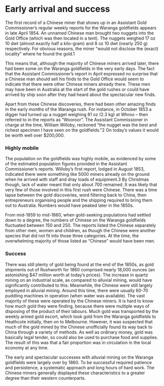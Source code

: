 # Early arrival and success

  <p style=\"font-weight: bold\">    The first record of a Chinese miner that shows up in an Assistant Gold    Commissioner’s regular weekly reports for the Waranga goldfields appears in    late April 1854. An unnamed Chinese man brought two nuggets into the Gold    Office (which was then located in a tent). The nuggets weighed 17 oz 10 dwt    (almost exactly half a kilo-gram) and 8 oz 10 dwt (nearly 250 g)    respectively. For obvious reasons, the miner “would not disclose the (exact)    locality” where he found the gold.1</p><p>    This means that, although the majority of Chinese miners arrived later,    there had been some on the Waranga goldfields in the very early days. The    fact that the Assistant Commissioner’s report in April expressed no surprise    that a Chinese man should sell his finds to the Gold Office would seem to    indicate that there were other Chinese miners already there. These men may    have been in Australia at the start of the gold rushes or could have arrived    by ship soon after they had heard about the spectacular new finds.</p><p>    Apart from these Chinese discoveries, there had been other amazing finds in    the early months of the Waranga rush. For instance, in October 1853 a digger    had turned up a nugget weighing 81 oz (2.3 kg) at Whroo – then referred to    in the reports as “Wooroor”. The Assistant Commissioner in charge at the    time, William Willoby, reckoned “the nugget was the best and richest    specimen I have seen on the goldfields.”2 On today’s values it would be    worth well over $200,000.</p><h3>Highly mobile</h3><p>    The population on the goldfields was highly mobile, as evidenced by some of    the estimated population figures provided in the Assistant Commissioner’s    reports. Willoby’s first report, lodged in August 1853, indicated there were    something like 5000 miners already on the ground when he arrived with staff    and dray loads of equipment.3 By Christmas though, lack of water meant that    only about 700 remained. It was likely that very few of those involved in    this first rush were Chinese. There was a time lapse between the gold    discoveries, word filtering back to China, then entrepreneurs organising    people and the shipping required to bring them out to Australia. Numbers    would have peaked later in the 1850s.</p><p>    From mid-1859 to mid-1860, when gold-seeking populations had settled down to    a degree, the numbers of Chinese on the Waranga goldfields fluctuated    between 150 and 250. The reports listed the Chinese separately from other    men, women and children, as though the Chinese were another species that did    not fit into those three categories. At the time, the overwhelming majority    of those listed as “Chinese” would have been men.</p><h3>Success</h3><p>    There was still plenty of gold being found at the end of the 1850s, as gold    shipments out of Rushworth for 1860 comprised nearly 18,000 ounces (an    astonishing $47 million worth at today’s prices). The increase in quartz    mining on an industrial scale, as compared to alluvial mining, would have    significantly contributed to this. Meanwhile, the Chinese were still largely    employed in alluvial mining. Around this time, there were usually 60-70    puddling machines in operation (when water was available). The vast majority    of these were operated by the Chinese miners. It is hard to know how much    gold they were finding, because there were multiple ways of disposing of the    product of their labours. Much gold was transported by the weekly armed gold    escort, which took gold from the Waranga goldfields to Heathcote initially,    then on to Melbourne. However, it was suspected that much of the gold mined    by the Chinese unofficially found its way back to China through a variety of    methods. As well as ordinary money, gold was basically legal tender, so    could also be used to purchase food and supplies. The result of this was    that a fair proportion was in circulation in the local economy at any time.</p><p>    The early and spectacular successes with alluvial mining on the Waranga    goldfields were largely over by 1860. To be successful required patience and    persistence, a systematic approach and long hours of hard work. The Chinese    miners generally displayed these characteristics to a greater degree than    their western counterparts.</p>